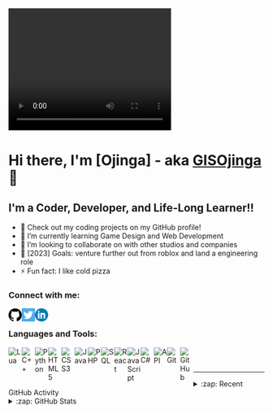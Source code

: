 <video width="320" height="240" controls>
  hi
  <source src="https://github.com/GISOjinga/GISOjinga/blob/main/img/Banner.mp4" type="video/mp4">
</video>


# Hi there, I'm [Ojinga] - aka [GISOjinga][GitHub] 👋

## I'm a Coder, Developer, and Life-Long Learner!!

- 🔭 Check out my coding projects on my GitHub profile!
- 🌱 I’m currently learning Game Design and Web Development
- 👯 I’m looking to collaborate on with other studios and companies
- 🥅 [2023] Goals: venture further out from roblox and land a engineering role
- ⚡ Fun fact: I like cold pizza

### Connect with me:

[<img align="left" alt="Lua" width="26px" src="./img/GitHub.png" />](https://github.com/GISOjinga)
[<img align="left" alt="Lua" width="26px" src="./img/Twitter.png" />](https://twitter.com/GIS_Ojinga)
[<img align="left" alt="Lua" width="26px" src="./img/Linkedin.png" />](https://www.linkedin.com/in/ojinga-anokwu/)

<br />

### Languages and Tools:

<!-- Lua -->
[<img align="left" alt="Lua" width="26px" src="https://cdn.jsdelivr.net/gh/devicons/devicon/icons/lua/lua-original-wordmark.svg" />](#)

<!-- C++ -->
[<img align="left" alt="C++" width="26px" src="https://cdn.jsdelivr.net/gh/devicons/devicon/icons/cplusplus/cplusplus-original.svg" />](#)

<!-- Python -->
[<img align="left" alt="Python" width="26px" src="https://cdn.jsdelivr.net/gh/devicons/devicon/icons/python/python-original-wordmark.svg" />](#)

<!-- HTML -->
[<img align="left" alt="HTML5" width="26px" src="https://cdn.jsdelivr.net/gh/devicons/devicon/icons/html5/html5-original-wordmark.svg" />](#)

<!-- CSS -->
[<img align="left" alt="CSS3" width="26px" src="https://cdn.jsdelivr.net/gh/devicons/devicon/icons/css3/css3-original-wordmark.svg" />](#)

<!-- Java -->
[<img align="left" alt="Java" width="26px" src="https://cdn.jsdelivr.net/gh/devicons/devicon/icons/java/java-original-wordmark.svg" />](#)

<!-- PHP -->
[<img align="left" alt="PHP" width="26px" src="https://cdn.jsdelivr.net/gh/devicons/devicon/icons/php/php-original.svg" />](#)

<!-- SQL -->
[<img align="left" alt="SQL" width="26px" src="https://cdn.jsdelivr.net/gh/devicons/devicon/icons/mysql/mysql-original-wordmark.svg" />](#)

<!-- React -->
[<img align="left" alt="React" width="26px" src="https://cdn.jsdelivr.net/gh/devicons/devicon/icons/react/react-original-wordmark.svg" />](#)

<!-- JavaScript -->
[<img align="left" alt="JavaScript" width="26px" src="https://cdn.jsdelivr.net/gh/devicons/devicon/icons/javascript/javascript-original.svg" />](#)

<!-- C# -->
[<img align="left" alt="C#" width="26px" src="https://cdn.jsdelivr.net/gh/devicons/devicon/icons/csharp/csharp-original.svg" />](#)

<!-- APIs -->
[<img align="left" alt="API" width="26px" src="https://img.icons8.com/color/48/000000/api.png" />](#)

<!-- Git -->
[<img align="left" alt="Git" width="26px" src="https://cdn.jsdelivr.net/gh/devicons/devicon/icons/git/git-original-wordmark.svg" />](#)

<!-- GitHub -->
[<img align="left" alt="GitHub" width="26px" src="https://cdn.jsdelivr.net/gh/devicons/devicon/icons/github/github-original-wordmark.svg" />](#)



<br />
<br />

---
<details>
  <summary>:zap: Recent GitHub Activity</summary>
  
  <!--START_SECTION:activity-->
  1. 🗣 Commented on [#34](https://github.com/GISOjinga/repo/issues/34) in [Your Starwars Repo](https://github.com/GISOjinga/ojinga-exercise-starwars-data-modeling)
  2. 💪 Opened PR [#233](https://github.com/GISOjinga/repo/pull/233) in [Your Travel Website Repo](https://github.com/username/travel-website)
  3. 🐛 Fixed a bug in issue [#111](https://github.com/GISOjinga/repo/issues/111) in [Your Zombie Shooter Repo](https://github.com/GISOjinga/ZombieLobby)
  <!--END_SECTION:activity-->

</details>

<details>
  <summary>:zap: GitHub Stats</summary>

  ![Ojinga's GitHub stats](https://github-readme-stats.vercel.app/api?username=GISOjinga&show_icons=true&theme=radical)

</details>


[GitHub]: https://github.com/GISOjinga
